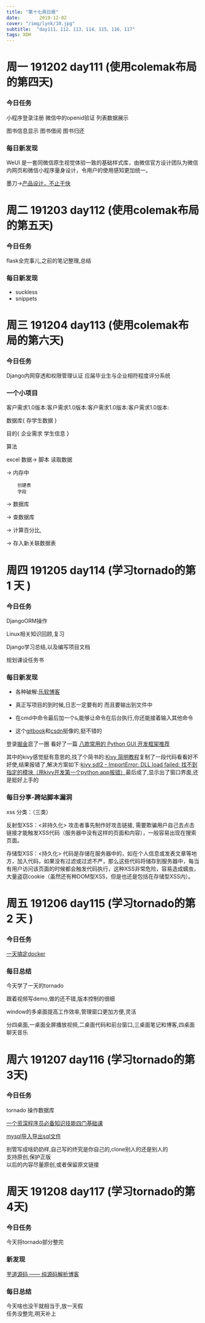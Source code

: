 ```yaml
---  
title: "第十七周日报"   
date:       2019-12-02
cover: "/img/lynk/10.jpg"
subtitle:  "day111、112、113、114、115、116、117"   
tags: XDH    
---  
```












# 周一 191202 day111 (使用colemak布局的第四天)
### 今日任务
小程序登录注册 微信中的openid验证 列表数据展示

图书信息显示 图书借阅 图书归还

### 每日新发现
WeUI 是一套同微信原生视觉体验一致的基础样式库，由微信官方设计团队为微信内网页和微信小程序量身设计，令用户的使用感知更加统一。

墨刀->[产品设计，不止于快](https://modao.cc/)

# 周二 191203 day112 (使用colemak布局的第五天)
### 今日任务
flask全完事儿,之前的笔记整理,总结
### 每日新发现
- suckless
- snippets


# 周三 191204 day113 (使用colemak布局的第六天)
### 今日任务

Django内网穿透和权限管理认证
应届毕业生与企业相符程度评分系统
### 一个小项目
客户需求1.0版本:客户需求1.0版本:客户需求1.0版本:客户需求1.0版本:

数据库{
	存学生数据
}

目的{
	企业需求
	学生信息
}

算法

excel 数据-> 脚本
		读取数据

 -> 内存中 

		创建表
		字段

 -> 数据库

 -> 查数据库

 -> 计算百分比,

 -> 存入新关联数据表
 
# 周四 191205 day114  (学习tornado的第 1 天 )
### 今日任务
DjangoORM操作

Linux相关知识回顾,复习

Django学习总结,以及编写项目文档

规划课设任务书

### 每日新发现

- 各种破解:[乐软博客](https://www.isharepc.com/)

- 真正写项目的到时候,日志一定要有的
而且要输出到文件中

- 在cmd中命令最后加一个`&`,能够让命令在后台执行,你还能接着输入其他命令


- 这个[gitbook](https://gitbook.cn/)和[csdn](https://blog.csdn.net/qq_40223983)挺像的,挺不错的


登录[掘金](https://juejin.im/timeline)逛了一圈
看好了一篇
[八款常用的 Python GUI 开发框架推荐](https://juejin.im/post/5de892db518825124a05abe0)

其中的kivy感觉挺有意思的,找了个简书的:[Kivy 简明教程](https://www.jianshu.com/p/f95576c03f5b)复制了一段代码看看好不好使,结果报错了,解决方案如下:[kivy sdl2 - ImportError: DLL load failed: 找不到指定的模块（用kivy开发第一个python app报错）](https://blog.csdn.net/z564359805/article/details/92782079)最后成了,显示出了窗口界面,还是挺好上手的

### 每日分享-跨站脚本漏洞
xss 分类：（三类）

反射型XSS：<非持久化> 攻击者事先制作好攻击链接, 需要欺骗用户自己去点击链接才能触发XSS代码（服务器中没有这样的页面和内容），一般容易出现在搜索页面。

存储型XSS：<持久化> 代码是存储在服务器中的，如在个人信息或发表文章等地方，加入代码，如果没有过滤或过滤不严，那么这些代码将储存到服务器中，每当有用户访问该页面的时候都会触发代码执行，这种XSS非常危险，容易造成蠕虫，大量盗窃cookie（虽然还有种DOM型XSS，但是也还是包括在存储型XSS内）。


# 周五 191206 day115 (学习tornado的第 2 天 )
### 今日任务
[一天搞定docker](https://www.bilibili.com/video/av69808530)
### 每日总结
今天学了一天的tornado

跟着视频写demo,做的还不错,版本控制的很细

window的多桌面提高工作效率,管理窗口更加方便,灵活

分四桌面,一桌面全屏播放视频,二桌面代码和前台窗口,三桌面笔记和博客,四桌面聊天音乐

# 周六 191207 day116 (学习tornado的第 3天)
### 今日任务
tornado 操作数据库

[一个资深程序员必备知识技能四门基础课](https://victorfengming.gitee.io/victorfengming_old/2019/11/18/week15/#%E4%B8%80%E4%B8%AA%E8%B5%84%E6%B7%B1%E7%A8%8B%E5%BA%8F%E5%91%98%E5%BF%85%E5%A4%87%E7%9F%A5%E8%AF%86%E6%8A%80%E8%83%BD%E5%9B%9B%E9%97%A8%E5%9F%BA%E7%A1%80%E8%AF%BE)

[mysql导入导出sql文件](https://www.cnblogs.com/jwlfpzj/articles/7998395.html)

别管写成啥奶奶样,自己写的终究是你自己的,clone别人的还是别人的  
支持原创,保护正版  
以后的内容尽量原创,或者保留原文链接

# 周天 191208 day117  (学习tornado的第 4天)
### 今日任务

今天将tornado部分整完
### 新发现
[芋道源码 —— 纯源码解析博客](http://www.iocoder.cn/?bilibili&redis&t=1574619806922)

### 每日总结
今天啥也没干就相当于,放一天假  
任务没整完,明天补上